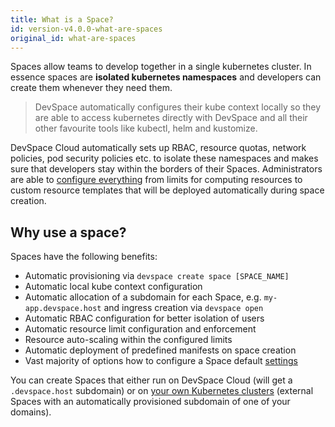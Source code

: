 ```yaml
---
title: What is a Space?
id: version-v4.0.0-what-are-spaces
original_id: what-are-spaces
---
```


Spaces allow teams to develop together in a single kubernetes cluster. In essence spaces are **isolated kubernetes namespaces** and developers can create them whenever they need them. 

> DevSpace automatically configures their kube context locally so they are able to access kubernetes directly with DevSpace and all their other favourite tools like kubectl, helm and kustomize.  

DevSpace Cloud automatically sets up RBAC, resource quotas, network policies, pod security policies etc. to isolate these namespaces and makes sure that developers stay within the borders of their Spaces. Administrators are able to [configure everything](/docs/cloud/spaces/resource-limits) from limits for computing resources to custom resource templates that will be deployed automatically during space creation.  

## Why use a space?

Spaces have the following benefits:
- Automatic provisioning via `devspace create space [SPACE_NAME]`
- Automatic local kube context configuration
- Automatic allocation of a subdomain for each Space, e.g. `my-app.devspace.host` and ingress creation via `devspace open`
- Automatic RBAC configuration for better isolation of users
- Automatic resource limit configuration and enforcement
- Resource auto-scaling within the configured limits
- Automatic deployment of predefined manifests on space creation
- Vast majority of options how to configure a Space default [settings](/docs/cloud/spaces/resource-limits)

You can create Spaces that either run on DevSpace Cloud (will get a `.devspace.host` subdomain) or on [your own Kubernetes clusters](/docs/cloud/clusters/connect) (external Spaces with an automatically provisioned subdomain of one of your domains).
